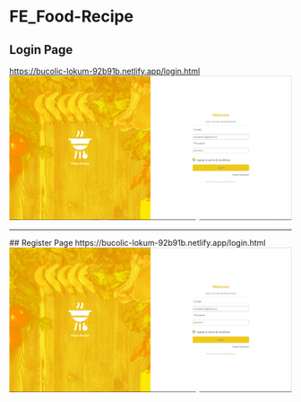 # FE_Food-Recipe
## Login Page
https://bucolic-lokum-92b91b.netlify.app/login.html
<img src="/SS food_recipe/Login Page.png" alt="Alt text" title="Optional title">
<hr />
## Register Page
https://bucolic-lokum-92b91b.netlify.app/login.html
<img src="/SS food_recipe/Login Page.png" alt="Alt text" title="Optional title">
